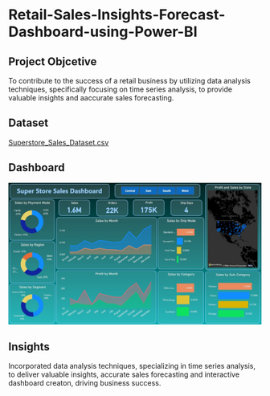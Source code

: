 # Retail-Sales-Insights-Forecast-Dashboard-using-Power-BI

## Project Objcetive
To contribute to the success of a retail business by utilizing data analysis techniques, specifically focusing on time series analysis, to provide valuable insights and aaccurate sales forecasting.

## Dataset
<a href ="https://github.com/shreeyashah09/Retail-Sales-Insights-Forecast-Dashboard-using-Power-BI/blob/master/SuperStore_Sales_Dataset.csv">
Superstore_Sales_Dataset.csv </a>

## Dashboard
![Sales Dashboard](https://github.com/shreeyashah09/Retail-Sales-Insights-Forecast-Dashboard-using-Power-BI/blob/master/Sales%20Dashboard.jpg)

## Insights
Incorporated data analysis techniques, specializing in time series analysis, to deliver valuable insights, accurate sales forecasting and interactive dashboard creaton, driving business success.
